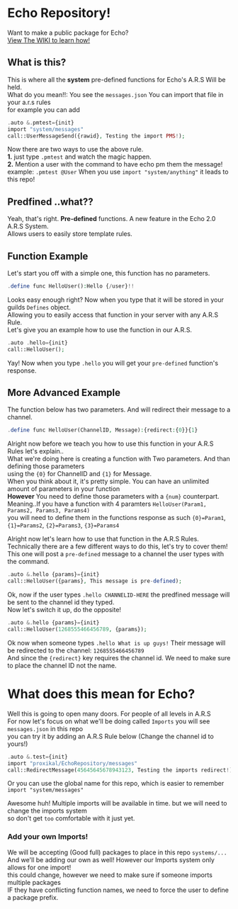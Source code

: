 # Echo Repository!
  
Want to make a public package for Echo?  
[View The WIKI to learn how!](https://github.com/proxikal/EchoRepository/wiki)  
  
## What is this?
This is where all the **system** pre-defined functions for Echo's A.R.S Will be held.  
What do you mean!!: You see the `messages.json` You can import that file in your a.r.s rules  
for example you can add
```php
.auto &.pmtest={init}
import "system/messages"
call::UserMessageSend({rawid}, Testing the import PMS!);
```
Now there are two ways to use the above rule.  
**1.** just type `.pmtest` and watch the magic happen.  
**2.** Mention a user with the command to have echo pm them the message!  
example: `.pmtest @User` When you use `import "system/anything"` it leads to this repo!  
  
## Predfined ..what??
Yeah, that's right. **Pre-defined** functions. A new feature in the Echo 2.0 A.R.S System.  
Allows users to easily store template rules.  

## Function Example
Let's start you off with a simple one, this function has no parameters.
```php
.define func HelloUser():Hello {/user}!!
```
  
Looks easy enough right? Now when you type that it will be stored in your guilds `Defines` object.  
Allowing you to easily access that function in your server with any A.R.S Rule.  
Let's give you an example how to use the function in our A.R.S.  
```php
.auto .hello={init}
call::HelloUser();
```
Yay! Now when you type `.hello` you will get your `pre-defined` function's response.
  
## More Advanced Example
The function below has two parameters. And will redirect their message to a channel.
```php
.define func HelloUser(ChannelID, Message):{redirect:{0}}{1}
```
Alright now before we teach you how to use this function in your A.R.S Rules let's explain..  
What we're doing here is creating a function with Two parameters. And than defining those parameters  
using the `{0}` for ChannelID and `{1}` for Message.  
When you think about it, it's pretty simple. You can have an unlimited amount of parameters in your function  
**However** You need to define those parameters with a `{num}` counterpart.  
Meaning..If you have a function with 4 paramters `HelloUser(Param1, Params2, Params3, Params4)`  
you will need to define them in the functions response as such `{0}=Param1`, `{1}=Params2`, `{2}=Params3`, `{3}=Params4`  
  
Alright now let's learn how to use that function in the A.R.S Rules.  
Technically there are a few different ways to do this, let's try to cover them!  
This one will post a `pre-defined` message to a channel the user types with the command.  
```php
.auto &.hello {params}={init}
call::HelloUser({params}, This message is pre-defined);
```
Ok, now if the user types `.hello CHANNELID-HERE` the predfined message will be sent to the channel id they typed.  
Now let's switch it up, do the opposite!  
```php
.auto &.hello {params}={init}
call::HelloUser(1268555466456789, {params});
```
Ok now when someone types `.hello What is up guys!` Their message will be redirected to the channel: `1268555466456789`  
And since the `{redirect}` key requires the channel id. We need to make sure to place the channel ID not the name.
  
# What does this mean for Echo?
Well this is going to open many doors. For people of all levels in A.R.S  
For now let's focus on what we'll be doing called `Imports` you will see `messages.json` in this repo  
you can try it by adding an A.R.S Rule below (Change the channel id to yours!)
```php
.auto &.test={init}
import "proxikal/EchoRepository/messages"
call::RedirectMessage(45645645678943123, Testing the imports redirect!);
```
Or you can use the global name for this repo, which is easier to remember  
`import "system/messages"`  

Awesome huh! Multiple imports will be available in time. but we will need to change the imports system  
so don't get `too` comfortable with it just yet.  
  
### Add your own Imports!
We will be accepting (Good full) packages to place in this repo `systems/...`  
And we'll be adding our own as well! However our Imports system only allows for one import!  
this could change, however we need to make sure if someone imports multiple packages  
IF they have conflicting function names, we need to force the user to define a package prefix.
